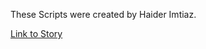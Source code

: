 These Scripts were created by Haider Imtiaz. 

[Link to Story](https://python.plainenglish.io/10-python-automation-scripts-for-your-problems-6d2545531225)